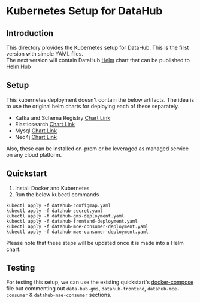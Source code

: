 # Kubernetes  Setup for DataHub

## Introduction
This directory provides the Kubernetes setup for DataHub.  This is the first version with simple YAML files.  
The next version will contain DataHub [Helm](https://helm.sh/) chart that can be published to [Helm Hub](https://hub.helm.sh/)

## Setup
This kubernetes deployment doesn't contain the below artifacts. The idea is to use the original helm charts for deploying each of these separately.   

* Kafka and Schema Registry [Chart Link](https://hub.helm.sh/charts/incubator/kafka)
* Elasticsearch [Chart Link](https://hub.helm.sh/charts/elastic/elasticsearch)
* Mysql [Chart Link](https://hub.helm.sh/charts/stable/mysql)
* Neo4j [Chart Link](https://hub.helm.sh/charts/stable/neo4j)

Also, these can be installed on-prem or be leveraged as managed service on any cloud platform.

## Quickstart
1. Install Docker and Kubernetes
2. Run the below kubectl commands
```
kubectl apply -f datahub-configmap.yaml
kubectl apply -f datahub-secret.yaml
kubectl apply -f datahub-gms-deployment.yaml
kubectl apply -f datahub-frontend-deployment.yaml
kubectl apply -f datahub-mce-consumer-deployment.yaml
kubectl apply -f datahub-mae-consumer-deployment.yaml
```  
Please note that these steps will be updated once it is made into a Helm chart.


## Testing
For testing this setup, we can use the existing quickstart's [docker-compose](https://github.com/linkedin/datahub/blob/master/docker/quickstart/docker-compose.yml) file but commenting out `data-hub-gms`, `datahub-frontend`, `datahub-mce-consumer` & `datahub-mae-consumer` sections.
